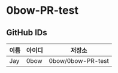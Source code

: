 # 0bow-PR-test

## GitHub IDs

| 이름 | 아이디 | 저장소 |
| ------ | -------- | -------- |  
| Jay | 0bow | 0bow/0bow-PR-test |
